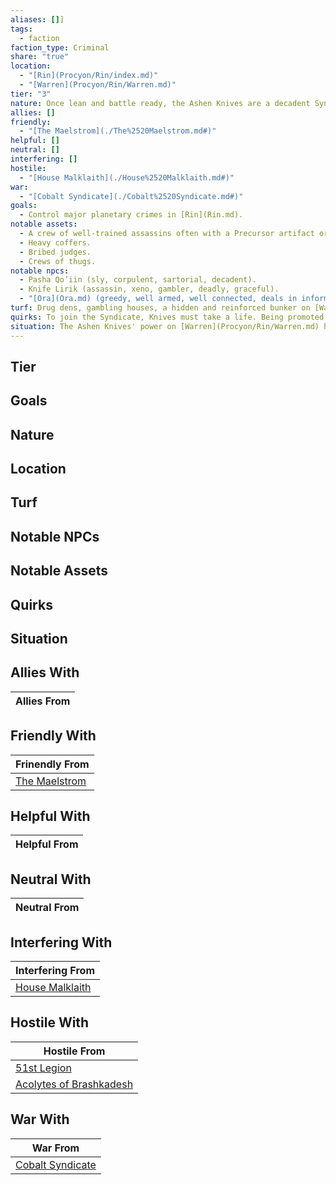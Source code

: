 ```yaml
---
aliases: []]
tags:
  - faction
faction_type: Criminal
share: "true"
location:
  - "[Rin](Procyon/Rin/index.md)"
  - "[Warren](Procyon/Rin/Warren.md)"
tier: "3"
nature: Once lean and battle ready, the Ashen Knives are a decadent Syndicate focused on drugs, gambling, and pleasures of the flesh.
allies: []
friendly:
  - "[The Maelstrom](./The%2520Maelstrom.md#)"
helpful: []
neutral: []
interfering: []
hostile:
  - "[House Malklaith](./House%2520Malklaith.md#)"
war:
  - "[Cobalt Syndicate](./Cobalt%2520Syndicate.md#)"
goals:
  - Control major planetary crimes in [Rin](Rin.md).
notable assets:
  - A crew of well-trained assassins often with a Precursor artifact or two up their sleeves.
  - Heavy coffers.
  - Bribed judges.
  - Crews of thugs.
notable npcs:
  - Pasha Qo’iin (sly, corpulent, sartorial, decadent).
  - Knife Lirik (assassin, xeno, gambler, deadly, graceful).
  - "[Ora](Ora.md) (greedy, well armed, well connected, deals in information)."
turf: Drug dens, gambling houses, a hidden and reinforced bunker on [Warren](Procyon/Rin/Warren.md).
quirks: To join the Syndicate, Knives must take a life. Being promoted requires doing unsavory tasks. Their regional leaders are titled “Pashas.”
situation: The Ashen Knives' power on [Warren](Procyon/Rin/Warren.md) has filled the Knives’ coffers, and now their sights are set on expanding.
---
```

## Tier



## Goals



## Nature



## Location



## Turf



## Notable NPCs



## Notable Assets



## Quirks



## Situation



## Allies With



| Allies From |
| ----------- |


## Friendly With



| Frinendly From                               |
| -------------------------------------------- |
| [The Maelstrom](./The%2520Maelstrom.md.md#) |


## Helpful With



| Helpful From |
| ------------ |


## Neutral With




| Neutral From |
| ------------ |



## Interfering With




| Interfering From                                 |
| ------------------------------------------------ |
| [House Malklaith](./House%2520Malklaith.md.md#) |



## Hostile With




| Hostile From                                                     |
| ---------------------------------------------------------------- |
| [51st Legion](./51st%20Legion.md)                         |
| [Acolytes of Brashkadesh](./Acolytes%20of%20Brashkadesh.md) |



## War With



| War From                                           |
| -------------------------------------------------- |
| [Cobalt Syndicate](./Cobalt%2520Syndicate.md.md#) |

